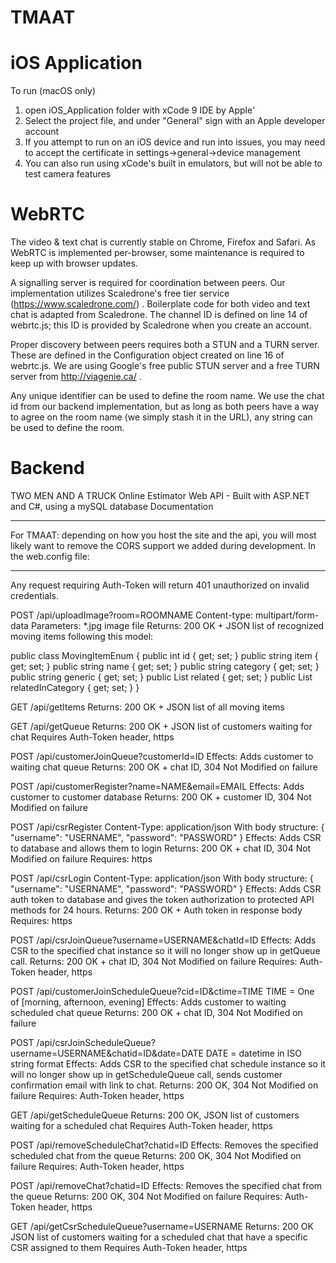 # TMAAT

# iOS Application

To run (macOS only)
1) open iOS_Application folder with xCode 9 IDE by Apple'
2) Select the project file, and under "General" sign with an Apple developer account
3) If you attempt to run on an iOS device and run into issues, you may need to accept the certificate in settings->general->device management
4) You can also run using xCode's built in emulators, but will not be able to test camera features

# WebRTC 

The video & text chat is currently stable on Chrome, Firefox and Safari. As WebRTC is implemented per-browser, some maintenance is required to keep up with browser updates.

A signalling server is required for coordination between peers. Our implementation utilizes Scaledrone's free tier service (https://www.scaledrone.com/) . Boilerplate code for both video and text chat is adapted from Scaledrone. The channel ID is defined on line 14 of webrtc.js; this ID is provided by Scaledrone when you create an account.

Proper discovery between peers requires both a STUN and a TURN server. These are defined in the Configuration object created on line 16 of webrtc.js. We are using Google's free public STUN server and a free TURN server from http://viagenie.ca/ .

Any unique identifier can be used to define the room name. We use the chat id from our backend implementation, but as long as both peers have a way to agree on the room name (we simply stash it in the URL), any string can be used to define the room.

# Backend

TWO MEN AND A TRUCK
Online Estimator Web API - Built with ASP.NET and C#, using a mySQL database
Documentation
________________


For TMAAT: depending on how you host the site and the api, you will most likely want to remove the CORS support we added during development.
In the web.config file:
<customHeaders>
        <add name="Access-Control-Allow-Origin" value="*" />
        <add name="Access-Control-Allow-Methods" value="GET, PUT, POST, DELETE, HEAD" />
        <add name="Access-Control-Allow-Headers" value="Origin, X-Requested-With, Content-Type, Accept, Authorization, Auth-Token" />
</customHeaders>
________________


Any request requiring Auth-Token will return 401 unauthorized on invalid credentials.


POST
/api/uploadImage?room=ROOMNAME
Content-type: multipart/form-data
Parameters: *.jpg image file
Returns: 200 OK + JSON list of recognized moving items following this model:


public class MovingItemEnum
    {
        public int id { get; set; }
        public string item { get; set; }
        public string name { get; set; }
        public string category { get; set; }
        public string generic { get; set; }
        public List<int> related { get; set; }
        public List<int> relatedInCategory { get; set; }
    }




GET
/api/getItems
Returns: 200 OK + JSON list of all moving items


GET
/api/getQueue
Returns: 200 OK + JSON list of customers waiting for chat
Requires Auth-Token header, https








POST
/api/customerJoinQueue?customerId=ID
Effects: Adds customer to waiting chat queue
Returns: 200 OK + chat ID, 304 Not Modified on failure


POST
/api/customerRegister?name=NAME&email=EMAIL
Effects: Adds customer to customer database
Returns: 200 OK + customer ID, 304 Not Modified on failure


POST
/api/csrRegister
Content-Type: application/json
With body structure:
{
        "username": "USERNAME",
        "password": "PASSWORD"
}
Effects: Adds CSR to database and allows them to login
Returns: 200 OK + chat ID, 304 Not Modified on failure
Requires: https


POST
/api/csrLogin
Content-Type: application/json
With body structure:
{
        "username": "USERNAME",
        "password": "PASSWORD"
}
Effects: Adds CSR auth token to database and gives the token authorization to protected API methods for 24 hours.
Returns: 200 OK + Auth token in response body
Requires: https




POST
/api/csrJoinQueue?username=USERNAME&chatId=ID
Effects: Adds CSR to the specified chat instance so it will no longer show up in getQueue call.
Returns: 200 OK + chat ID, 304 Not Modified on failure
Requires: Auth-Token header, https


POST
/api/customerJoinScheduleQueue?cid=ID&ctime=TIME
TIME = One of [morning, afternoon, evening]
Effects: Adds customer to waiting scheduled chat queue
Returns: 200 OK + chat ID, 304 Not Modified on failure


POST
/api/csrJoinScheduleQueue?username=USERNAME&chatid=ID&date=DATE
DATE = datetime in ISO string format
Effects: Adds CSR to the specified chat schedule instance so it will no longer show up in getScheduleQueue call, sends customer confirmation email with link to chat.
Returns: 200 OK, 304 Not Modified on failure
Requires: Auth-Token header, https


GET
/api/getScheduleQueue
Returns: 200 OK, JSON list of customers waiting for a scheduled chat
Requires Auth-Token header, https


POST
/api/removeScheduleChat?chatid=ID
Effects: Removes the specified scheduled chat from the queue
Returns: 200 OK, 304 Not Modified on failure
Requires: Auth-Token header, https


POST
/api/removeChat?chatid=ID
Effects: Removes the specified chat from the queue
Returns: 200 OK, 304 Not Modified on failure
Requires: Auth-Token header, https


GET
/api/getCsrScheduleQueue?username=USERNAME
Returns: 200 OK JSON list of customers waiting for a scheduled chat that have a specific CSR assigned to them
Requires Auth-Token header, https
